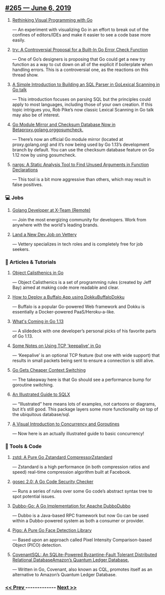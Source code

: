 ## [#265 — June 6, 2019](https://golangweekly.com/issues/265)

1. [Rethinking Visual Programming with Go](https://golangweekly.com/link/64934/web)

     — An experiment with visualizing Go in an effort to break out of the confines of editors/IDEs and make it easier to see a code base more easily.
1. [try: A Controversial Proposal for a Built-In Go Error Check Function](https://golangweekly.com/link/64957/web)

     — One of Go’s designers is proposing that Go could get a new try function as a way to cut down on all of the explicit if boilerplate when handling errors. This is a controversial one, as the reactions on this thread show.
1. [A Simple Introduction to Building an SQL Parser in GoLexical Scanning in Go talk](https://golangweekly.com/link/64936/web)

     — This introduction focuses on parsing SQL but the principles could apply to most languages, including those of your own creation. If this topic intrigues you, Rob Pike’s now classic Lexical Scanning in Go talk may also be of interest.
1. [Go Module Mirror and Checksum Database Now in Betaproxy.golang.orggosumcheck.](https://golangweekly.com/link/64966/web)

     — There’s now an official Go module mirror (located at proxy.golang.org) and it’s now being used by Go 1.13’s development branch by default. You can use the checksum database feature on Go 1.12 now by using gosumcheck.
1. [nargs: A Static Analysis Tool to Find Unused Arguments in Function Declarations](https://golangweekly.com/link/64945/web)

     — This tool is a bit more aggressive than others, which may result in false positives.
### 💻 Jobs

1. [Golang Developer at X-Team (Remote)](https://golangweekly.com/link/64938/web)

     — Join the most energizing community for developers. Work from anywhere with the world's leading brands.
1. [Land a New Dev Job on Vettery](https://golangweekly.com/link/64939/web)

     — Vettery specializes in tech roles and is completely free for job seekers.
### 📘 Articles & Tutorials

1. [Object Calisthenics in Go](https://golangweekly.com/link/64940/web)

     — Object Calisthenics is a set of programming rules (created by Jeff Bay) aimed at making code more readable and clear.
1. [How to Deploy a Buffalo App using DokkuBuffaloDokku](https://golangweekly.com/link/64960/web)

     — Buffalo is a popular Go-powered Web framework and Dokku is essentially a Docker-powered PaaS/Heroku-a-like.
1. [What's Coming in Go 1.13](https://golangweekly.com/link/64943/web)

     — A slidedeck with one developer’s personal picks of his favorite parts of Go 1.13.
1. [Some Notes on Using TCP 'keepalive' in Go](https://golangweekly.com/link/64941/web)

     — ‘Keepalive’ is an optional TCP feature (but one with wide support) that results in small packets being sent to ensure a connection is still alive.
1. [Go Gets Cheaper Context Switching](https://golangweekly.com/link/64944/web)

     — The takeaway here is that Go should see a performance bump for goroutine switching.
1. [An Illustrated Guide to SQLX](https://golangweekly.com/link/64955/web)

     — “Illustrated” here means lots of examples, not cartoons or diagrams, but it’s still good. This package layers some more functionality on top of the ubiquitous database/sql.
1. [A Visual Introduction to Concurrency and Goroutines](https://golangweekly.com/link/64956/web)

     — Now here is an actually illustrated guide to basic concurrency!
### 🔧 Tools & Code

1. [zstd: A Pure Go Zstandard CompressorZstandard](https://golangweekly.com/link/64946/web)

     — Zstandard is a high performance (in both compression ratios and speed) real-time compression algorithm built at Facebook.
1. [gosec 2.0: A Go Code Security Checker](https://golangweekly.com/link/64949/web)

     — Runs a series of rules over some Go code’s abstract syntax tree to spot potential issues.
1. [Dubbo-Go: A Go Implementation for Apache DubboDubbo](https://golangweekly.com/link/64950/web)

     — Dubbo is a Java-based RPC framework but now Go can be used within a Dubbo-powered system as both a consumer or provider.
1. [Pigo: A Pure Go Face Detection Library](https://golangweekly.com/link/64952/web)

     — Based upon an approach called Pixel Intensity Comparison-based Object (PICO) detection.
1. [CovenantSQL: An SQLite-Powered Byzantine-Fault Tolerant Distributed Relational DatabaseAmazon’s Quantum Ledger Database.](https://golangweekly.com/link/64953/web)

     — Written in Go, Covenant, also known as CQL, promotes itself as an alternative to Amazon’s Quantum Ledger Database.

### [ << Prev ](golangweekly-264.md) ------------- [ Next >> ](golangweekly-266.md)